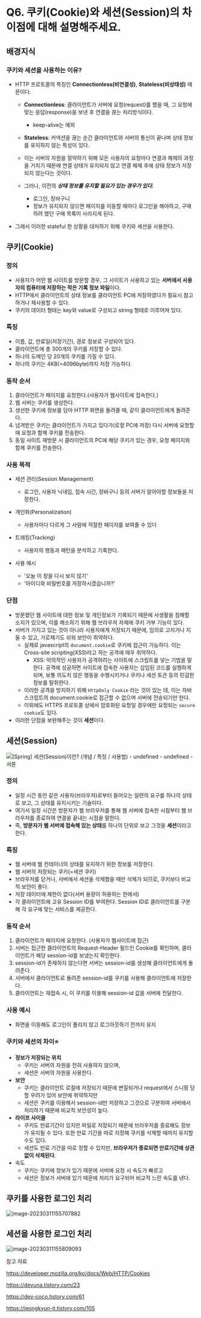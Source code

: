 # Q6. 쿠키(Cookie)와 세션(Session)의 차이점에 대해 설명해주세요.

## 배경지식

### 쿠키와 세션을 사용하는 이유?

- HTTP 프로토콜의 특징인 **Connectionless(비연결성)**,  **Stateless(비상태성)** 때문이다.

  - **Connectionless**: 클라이언트가 서버에 요청(request)를 했을 때, 그 요청에 맞는 응답(response)을 보낸 후 연결을 끊는 처리방식이다.
    - keep-alive는 예외
  - **Stateless**: 커넥션을 끊는 순간 클라이언트와 서버의 통신이 끝나며 상태 정보를 유지하지 않는 특성이 있다. 
  - 이는 서버의 자원을 절약하기 위해 모든 사용자의 요청마다 연결과 해제의 과정을 거치기 때문에 연결 상태가 유지되지 않고 연결 해제 후에 상태 정보가 저장되지 않는다는 것이다.

  - 그러나, 이전의 ***상태 정보를 유지할 필요가 있는 경우가 있다.***
    - 로그인, 장바구니
    - 정보가 유지되지 않으면 페이지를 이동할 때마다 로그인을 해야하고, 구매하려 했던 구매 목록이 사라지게 된다.

- 그래서 이러한 stateful 한 상황을 대처하기 위해 쿠키와 세션을 사용한다.



## 쿠키(Cookie)

### 정의

- 사용자가 어떤 웹 사이트를 방문할 경우, 그 사이트가 사용하고 있는 **서버에서 사용자의 컴퓨터에 저장하는 작은 기록 정보 파일**이다. 
- HTTP에서 클라이언트의 상태 정보를 클라이언트 PC에 저장하였다가 필요시 참고하거나 재사용할 수 있다. 
- 쿠키의 데이터 형태는 key와 value로 구성되고 string 형태로 이루어져 있다.

### 특징

- 이름, 값, 만료일(저장기간), 경로 정보로 구성되어 있다. 
- 클라이언트에 총 300개의 쿠키를 저장할 수 있다.
- 하나의 도메인 당 20개의 쿠키를 가질 수 있다.
- 하나의 쿠키는 4KB(=4096byte)까지 저장 가능하다.

### 동작 순서

1. 클라이언트가 페이지를 요청한다.(사용자가 웹사이트에 접속한다.)
2. 웹 서버는 쿠키를 생성한다.
3. 생선한 쿠키에 정보를 담아 HTTP 화면을 돌려줄 때, 같이 클라이언트에게 돌려준다.
4. 넘겨받은 쿠키는 클라이언트가 가지고 있다가(로컬 PC에 저장) 다시 서버에 요청할 때 요청과 함께 쿠키를 전송한다.
5. 동일 사이트 재방문 시 클라이언트의 PC에 해당 쿠키가 있는 경우, 요청 페이지와 함께 쿠키를 전송한다.

### 사용 목적

- 세션 관리(Session Management)
  - 로그인, 사용자 닉네임, 접속 시간, 장바구니 등의 서버가 알아야할 정보들을 저장한다.
- 개인화(Personalization)
  - 사용자마다 다르게 그 사람에 적절한 페이지를 보여줄 수 있다
- 트래킹(Tracking)
  - 사용자의 행동과 패턴을 분석하고 기록한다.

- 사용 예시
  - '오늘 이 창을 다시 보지 않기'
  - '아이디와 비밀번호를 저장하시겠습니까?'

### 단점

- 방문했던 웹 사이트에 대한 정보 및 개인정보가 기록되기 때문에 사생활을 침해할 소지가 있으며, 이를 해소하기 위해 웹 브라우저 자체에 쿠키 거부 기능이 있다.
- 서버가 가지고 있는 것이 아니라 사용자에게 저장되기 때문에, 임의로 고치거나 지울 수 있고, 가로채기도 쉬워 보안이 취약하다. 
  - 실제로 javascript의 `document.cookie`로 쿠키에 접근이 가능하다. 이는Cross-site scripting(XSS)라고 하는 공격에 매우 취약하다.
    - XSS:  악의적인 사용자가 공격하려는 사이트에 스크립트를 넣는 기법을 말한다. 공격에 성공하면 사이트에 접속한 사용자는 삽입된 코드를 실행하게 되며, 보통 의도치 않은 행동을 수행시키거나 쿠키나 세션 토큰 등의 민감한 정보를 탈취한다.
  - 이러한 공격을 방지하기 위해 `HttpOnly Cookie` 라는 것이 있는 데, 이는 자바스크립트의 document.cookie로 접근할 수 없으며 서버에 전송되기만 한다.
  - 이외에도 HTTPS 프로토콜 상에서 암호화된 요청일 경우에만 요청되는 `secure cookie`도 있다. 
- 이러한 단점을 보완해주는 것이 **세션**이다.



## 세션(Session)

![[Spring] 세션(Session)이란? (개념 / 특징 / 사용법) - undefined - undefined - 서론](assets/img.png)

### 정의

- 일정 시간 동안 같은 사용자(브라우저)로부터 들어오는 일련의 요구를 하나의 상태로 보고, 그 상태를 유지시키는 기술이다.
- 여기서 일정 시간은 방문자가 웹 브라우저를 통해 웹 서버에 접속한 시점부터 웹 브라우저를 종료하여 연결을 끝내는 시점을 말한다.
- 즉, **방문자가 웹 서버에 접속해 있는 상태**를 하나의 단위로 보고 그것을 **세션**이라고 한다.

### 특징

- 웹 서버에 웹 컨테이너의 상태를 유지하기 위한 정보를 저장한다.
- 웹 서버의 저장되는 쿠키(=세션 쿠키)
- 브라우저를 닫거나, 서버에서 세션을 삭제했을 때만 삭제가 되므로, 쿠키보다 비교적 보안이 좋다.
- 저장 데이터에 제한이 없다(서버 용량이 허용하는 한에서)
- 각 클라이언트에 고유 Session ID를 부여한다. Session ID로 클라이언트를 구분해 각 요구에 맞는 서비스를 제공한다.

### 동작 순서

1. 클라이언트가 페이지에 요청한다. (사용자가 웹사이트에 접근)
2. 서버는 접근한 클라이언트의 Request-Header 필드인 Cookie를 확인하며, 클라이언트가 해당 session-id를 보냈는지 확인한다.
3. session-id가 존재하지 않는다면 서버는 session-id를 생성해 클라이언트에게 돌려준다.
4. 서버에서 클라이언트로 돌려준 session-id를 쿠키를 사용해 클라이언트에 저장한다.
5. 클라이언트는 재접속 시, 이 쿠키를 이용해 session-id 값을 서버에 전달한다.

### 사용 예시

- 화면을 이동해도 로그인이 풀리지 않고 로그아웃하기 전까지 유지



### 쿠키와 세션의 차이⭐

- **정보가 저장되는 위치**
  - 쿠키는 서버의 자원을 전혀 사용하지 않으며, 
  - 세션은 서버의 자원을 사용한다.
- **보안**
  - 쿠키는 클라이언트 로컬에 저장되기 때문에 변질되거나 request에서 스니핑 당할 우려가 있어 보안에 취약하지만
  - 세션은 쿠키를 이용해서 session-id만 저장하고 그것으로 구분하여 서버에서 처리하기 때문에 비교적 보안성이 높다.
- **라이프 사이클**
  - 쿠키도 만료기간이 있지만 파일로 저장되기 때문에 브라우저를 종료해도 정보가 유지될 수 있다. 또한 만료 기간을 따로 지정해 쿠키를 삭제할 때까지 유지할 수도 있다.
  - 세션도 만료 기간을 따로 정할 수 있지만, **브라우저가 종료되면 만료기간에 상관없이 삭제된다**.
- 속도
  - 쿠키는 쿠키에 정보가 있기 때문에 서버에 요청 시 속도가 빠르고
  - 세션은 정보가 서버에 있기 때문에 처리가 요구되어 비교적 느린 속도를 낸다.



## 쿠키를 사용한 로그인 처리

![image-20230311155707882](assets/image-20230311155707882.png)



## 세션을 사용한 로그인 처리

![image-20230311155809093](assets/image-20230311155809093.png)



참고 자료

https://developer.mozilla.org/ko/docs/Web/HTTP/Cookies

https://devuna.tistory.com/23

https://dev-coco.tistory.com/61

https://jeongkyun-it.tistory.com/105
